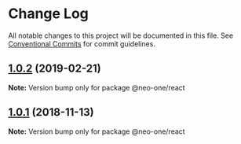 # Change Log

All notable changes to this project will be documented in this file.
See [Conventional Commits](https://conventionalcommits.org) for commit guidelines.

## [1.0.2](https://github.com/neo-one-suite/neo-one/compare/@neo-one/react@1.0.1...@neo-one/react@1.0.2) (2019-02-21)

**Note:** Version bump only for package @neo-one/react





## [1.0.1](https://github.com/neo-one-suite/neo-one/compare/@neo-one/react@1.0.0...@neo-one/react@1.0.1) (2018-11-13)

**Note:** Version bump only for package @neo-one/react
